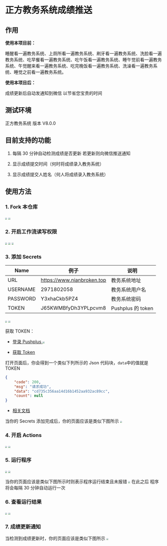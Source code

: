 # 正方教务系统成绩推送

## 作用

**使用本项目前：**

睡醒看一遍教务系统、上厕所看一遍教务系统、刷牙看一遍教务系统、洗脸看一遍教务系统、吃早餐看一遍教务系统、吃午饭看一遍教务系统、睡午觉前看一遍教务系统、午觉醒来看一遍教务系统、吃完晚饭看一遍教务系统、洗澡看一遍教务系统、睡觉之前看一遍教务系统。

**使用本项目后：**

成绩更新后自动发通知到微信 以节省您宝贵的时间

## 测试环境

正方教务系统 版本 V8.0.0

## 目前支持的功能

1. 每隔 30 分钟自动检测成绩是否更新 若更新则向微信推送通知

2. 显示成绩提交时间（何时将成绩录入教务系统）

3. 显示成绩提交人姓名（何人将成绩录入教务系统）

## 使用方法

### 1. Fork 本仓库

<img src="https://cdn.jsdelivr.net/gh/NianBroken/ZFCheckScores/img/1.png" style="zoom:40%;" />
<img src="https://cdn.jsdelivr.net/gh/NianBroken/ZFCheckScores/img/2.png" style="zoom:40%;" />

### 2. 开启工作流读写权限

<img src="https://cdn.jsdelivr.net/gh/NianBroken/ZFCheckScores/img/3.png" style="zoom:40%;" />
<img src="https://cdn.jsdelivr.net/gh/NianBroken/ZFCheckScores/img/4.png" style="zoom:40%;" />
<img src="https://cdn.jsdelivr.net/gh/NianBroken/ZFCheckScores/img/5.png" style="zoom:40%;" />

### 3. 添加 Secrets

| Name     | 例子                       | 说明              |
| -------- | -------------------------- | ----------------- |
| URL      | https://www.nianbroken.top | 教务系统地址      |
| USERNAME | 2971802058                 | 教务系统用户名    |
| PASSWORD | Y3xhaCkb5PZ4               | 教务系统密码      |
| TOKEN    | J65KWMBfyDh3YPLpcvm8       | Pushplus 的 token |

<img src="https://cdn.jsdelivr.net/gh/NianBroken/ZFCheckScores/img/6.png" style="zoom:40%;" />
<img src="https://cdn.jsdelivr.net/gh/NianBroken/ZFCheckScores/img/7.png" style="zoom:40%;" />

获取 TOKEN：

- [登录 Pushplus ](https://www.pushplus.plus/login.html)
  <img src="https://cdn.jsdelivr.net/gh/NianBroken/ZFCheckScores/img/17.png" style="zoom:40%;" />

- [获取 Token](https://www.pushplus.plus/api/open/user/token)

打开页面后，你会得到一个类似下列所示的 Json 代码块，`data`中的值就是 TOKEN

```json
{
	"code": 200,
	"msg": "请求成功",
	"data": "cd735c356aa14d16b1452aa932ac89cc",
	"count": null
}
```

- [相关文档](https://www.pushplus.plus/doc/guide/openApi.html#_1-%E8%8E%B7%E5%8F%96token)

当你的 Secrets 添加完成后，你的页面应该是类似下图所示
<img src="https://cdn.jsdelivr.net/gh/NianBroken/ZFCheckScores/img/8.png" style="zoom:40%;" />

### 4. 开启 Actions

<img src="https://cdn.jsdelivr.net/gh/NianBroken/ZFCheckScores/img/9.png" style="zoom:40%;" />
<img src="https://cdn.jsdelivr.net/gh/NianBroken/ZFCheckScores/img/10.png" style="zoom:40%;" />

### 5. 运行程序

<img src="https://cdn.jsdelivr.net/gh/NianBroken/ZFCheckScores/img/11.png" style="zoom:40%;" />
<img src="https://cdn.jsdelivr.net/gh/NianBroken/ZFCheckScores/img/12.png" style="zoom:40%;" />

当你的页面应该是类似下图所示时则表示程序运行结束且未报错
<img src="https://cdn.jsdelivr.net/gh/NianBroken/ZFCheckScores/img/13.png" style="zoom:40%;" />
在此之后 程序将会每隔 30 分钟自动运行一次

### 6. 查看运行结果

<img src="https://cdn.jsdelivr.net/gh/NianBroken/ZFCheckScores/img/14.png" style="zoom:40%;" />
<img src="https://cdn.jsdelivr.net/gh/NianBroken/ZFCheckScores/img/15.png" style="zoom:40%;" />

### 7. 成绩更新通知

当检测到成绩更新时，你的页面应该是类似下图所示
<img src="https://cdn.jsdelivr.net/gh/NianBroken/ZFCheckScores/img/16.png" style="zoom:40%;" />
